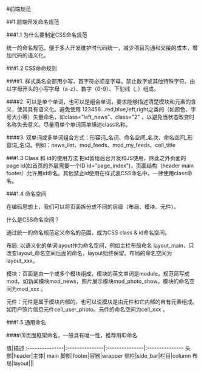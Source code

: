 #前端规范

##1 前端开发命名规范

###1.1 为什么要制定CSS命名规范

统一的命名规范，便于多人开发维护时代码统一，减少项目沟通和交接的成本，增加代码的语义化。

###1.2 CSS命命规则

####1. 样式类名全部用小写，首字符必须是字母，禁止数字或其他特殊字符。由以字母开头的小写字母（a-z）、数字（0-9）、下划线（_）组成。

####2. 可以是单个单词，也可以是组合单词，要求能够描述清楚模块和元素的含义，使其具有语义化。避免使用 123456…red,blue,left,right之类的（如颜色、字号大小等）矢量命名，如class="left_news"、class="2" ，以避免当状态改变时名称失去意义。尽量用单个单词简单描述class名称。

####3. 双单词或多单词组合方式：形容词_名词、命名空间_名次、命名空间_形容词_名词。例如：news_list、mod_feeds、mod_my_feeds、cell_title

###1.3 Class 和 id的使用方法
把id留给后台开发和JS使用，除此之外页面的page id(如首页的外层需要一个ID id="page_index")，页面结构（header main footer）允许用id命名。其他禁止id使用在样式表CSS命名中，一律使用class命名。

###1.4 命名空间

在编码思想上，我们可以将页面拆分成不同的层级（布局、模块、元件）。

什么是CSS命名空间？

通过统一的命名规范定义命名的范围，成为CSS  class & id命名空间。

布局: 以语义化的单词layout作为命名空间，例如主栏布局命名 layout_main，只改变layout_命名空间后面的命名，layout始终保留。布局的命名空间为layout_xxx。

模块：页面是由一个或多个模块组成，模块的英文单词是module，规范简写成mod，如新闻模块mod_news，照片展示模块mod_photo_show。模块的命名空间为mod_xxx 。

元件：元件是属于模块内部的，也可以说模块是由元件和它内部的自有元素组成。如用户照片信息元件cell_user_photo。元件的命名空间为cell_xxx 。


###1.5 通用命名

####(1)页面框架命名，一般具有唯一性，推荐用ID命名

值|描述 
:---------------|:---------------|:---------------|:---------------
头部|header|主体|	main
脚部|footer|容器|wrapper
侧栏|side_bar|栏目|column
布局|layout|||



